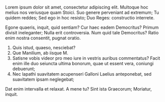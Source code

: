 Lorem ipsum dolor sit amet, consectetur adipiscing elit. Multoque hoc
melius nos veriusque quam Stoici. Suo genere perveniant ad extremum;
Tu quidem reddes; Sed ego in hoc resisto; Duo Reges: constructio
interrete. 

Egone quaeris, inquit, quid sentiam? Cur haec eadem Democritus? Primum
divisit ineleganter; Nulla erit controversia. Num quid tale
Democritus? Ratio enim nostra consentit, pugnat oratio. 

 1. Quis istud, quaeso, nesciebat?
2.  Que Manilium, ab iisque M.
 3. Satisne vobis videor pro meo iure in vestris auribus commentatus?
	Facit enim ille duo seiuncta ultima bonorum, quae ut essent vera, coniungi debuerunt;
7. 	Nec lapathi suavitatem acupenseri Galloni Laelius anteponebat, sed suavitatem ipsam neglegebat;

Dat enim intervalla et relaxat. A mene tu? Sint ista Graecorum; Moriatur, inquit. 

	
	
	
	
	

